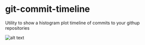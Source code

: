 # git-commit-timeline
Utility to show a histogram plot timeline of commits to your githup repositories

![alt text](https://raw.githubusercontent.com/js040/git-commit-timeline/blob/master/doc/image1.png)